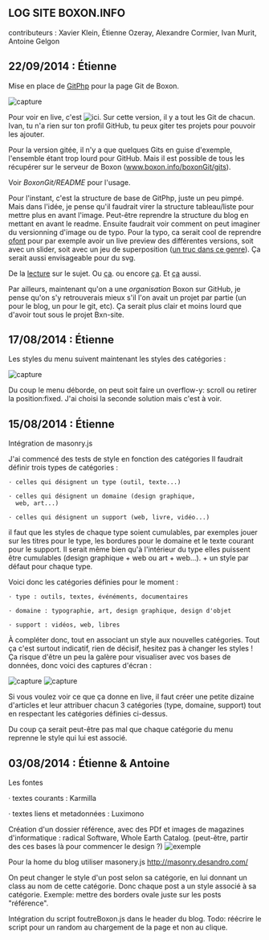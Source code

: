 LOG SITE BOXON.INFO
--------------------
contributeurs : Xavier Klein, Étienne Ozeray, Alexandre Cormier, Ivan Murit, Antoine Gelgon

## 22/09/2014 : Étienne

Mise en place de [GitPhp](http://www.gitphp.org/) pour la page Git de Boxon.

![capture](http://etienneozeray.fr/bordel/boxon4.png)

Pour voir en live, c'est ![ici](http://www.boxon.info/boxonGit/). Sur cette version, il y a tout les Git de chacun. Ivan, tu n'a rien sur ton profil GitHub, tu peux giter tes projets pour pouvoir les ajouter.

Pour la version gitée, il n'y a que quelques Gits en guise d'exemple, l'ensemble étant trop lourd pour GitHub. Mais il est possible de tous les récupérer sur le serveur de Boxon (www.boxon.info/boxonGit/gits).

Voir *BoxonGit/README* pour l'usage.

Pour l'instant, c'est la structure de base de GitPhp, juste un peu pimpé. Mais dans l'idée, je pense qu'il faudrait virer la structure tableau/liste pour mettre plus en avant l'image. Peut-être reprendre la structure du blog en mettant en avant le readme. Ensuite faudrait voir comment on peut imaginer du versionning d'image ou de typo. Pour la typo, ca serait cool de reprendre [ofont](http://ofont.net/) pour par exemple avoir un live preview des différentes versions, soit avec un slider, soit avec un jeu de superposition ([un truc dans ce genre](https://github.com/blog/1633-3d-file-diffs)). Ça serait aussi envisageable pour du svg. 

De la [lecture](http://w.xuv.be/projects/design_with_git) sur le sujet. Ou [ça](http://f-u-t-u-r-e.org/r/24_David-Reinfurt_Versionnage-infini_FR.md). ou encore [ça](http://ospublish.constantvzw.org/blog/tools/diff-git-imagemagick). Et [ça](http://www.imagemagick.org/Usage/compare/) aussi.

Par ailleurs, maintenant qu'on a une *organisation* Boxon sur GitHub, je pense qu'on s'y retrouverais mieux s'il l'on avait un projet par partie (un pour le blog, un pour le git, etc). Ça serait plus clair et moins lourd que d'avoir tout sous le projet Bxn-site.


## 17/08/2014 : Étienne

Les styles du menu suivent maintenant les styles des catégories :

![capture](http://etienneozeray.fr/bordel/boxon3.png)

Du coup le menu déborde, on peut soit faire un overflow-y: scroll ou retirer la position:fixed. J'ai choisi la seconde solution mais c'est à voir.

## 15/08/2014 : Étienne

Intégration de masonry.js

J'ai commencé des tests de style en fonction des catégories
Il faudrait définir trois types de catégories :

	· celles qui désignent un type (outil, texte...)
	
	· celles qui désignent un domaine (design graphique,
	  web, art...)
	  
	· celles qui désignent un support (web, livre, vidéo...)
	
il faut que les styles de chaque type soient cumulables, par exemples jouer sur les titres pour le type, les bordures pour le domaine et le texte courant pour le support. Il serait même bien qu'à l'intérieur du type elles puissent être cumulables (design graphique + web ou art + web...). + un style par défaut pour chaque type.

Voici donc les catégories définies pour le moment :

	· type : outils, textes, événéments, documentaires
	 
	· domaine : typographie, art, design graphique, design d'objet
	 
	· support : vidéos, web, libres
	 
À compléter donc, tout en associant un style aux nouvelles catégories.
Tout ça c'est surtout indicatif, rien de décisif, hesitez pas à changer les styles !
Ça risque d'être un peu la galère pour visualiser avec vos bases de données, donc voici des captures d'écran :

![capture](http://etienneozeray.fr/bordel/boxon1_2.png)
![capture](http://etienneozeray.fr/bordel/boxon2_2.png)

Si vous voulez voir ce que ça donne en live, il faut créer une petite dizaine d'articles et leur attribuer chacun 3 catégories (type, domaine, support) tout en respectant les catégories définies ci-dessus.

Du coup ça serait peut-être pas mal que chaque catégorie du menu reprenne le style qui lui est associé.


## 03/08/2014 : Étienne & Antoine

Les fontes

· textes courants : Karmilla

· textes liens et metadonnées : Luximono

Création d'un dossier référence, avec des PDf et images de magazines d'informatique :
radical Software, Whole Earth Catalog.
(peut-être, partir des ces bases là pour commencer le design ?)
![exemple](http://scri.ch/nie.png)

Pour la home du blog utiliser masonery.js http://masonry.desandro.com/

On peut changer le style d'un post selon sa catégorie,
en lui donnant un class au nom de cette catégorie.
Donc chaque post a un style associé à sa catégorie.
Exemple: mettre des borders ovale juste sur les posts "référence".

Intégration du script foutreBoxon.js dans le header du blog.
  Todo: réécrire le script pour un random au chargement de la page et non au clique.
